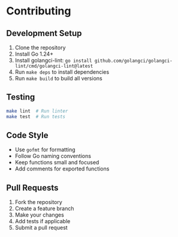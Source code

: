 # Contributing

## Development Setup

1. Clone the repository
2. Install Go 1.24+
3. Install golangci-lint: `go install github.com/golangci/golangci-lint/cmd/golangci-lint@latest`
4. Run `make deps` to install dependencies
5. Run `make build` to build all versions

## Testing

```bash
make lint  # Run linter
make test  # Run tests
```

## Code Style

- Use `gofmt` for formatting
- Follow Go naming conventions
- Keep functions small and focused
- Add comments for exported functions

## Pull Requests

1. Fork the repository
2. Create a feature branch
3. Make your changes
4. Add tests if applicable
5. Submit a pull request

